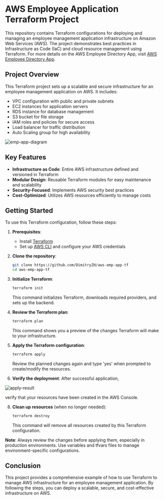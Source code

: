 # AWS Employee Application Terraform Project

This repository contains Terraform configurations for deploying and managing an employee management application infrastructure on Amazon Web Services (AWS). The project demonstrates best practices in Infrastructure as Code (IaC) and cloud resource management using Terraform. For more details on the AWS Employee Directory App, visit [AWS Employee Directory App](https://github.com/DimitryZH/aws-emp-app).

## Project Overview

This Terraform project sets up a scalable and secure infrastructure for an employee management application on AWS. It includes:

- VPC configuration with public and private subnets
- EC2 instances for application servers
- RDS instance for database management
- S3 bucket for file storage
- IAM roles and policies for secure access
- Load balancer for traffic distribution
- Auto Scaling group for high availability

![emp-app-diagram](https://github.com/user-attachments/assets/507ce275-51cc-4b47-b03d-6ed316cde05a)

## Key Features

- **Infrastructure as Code**: Entire AWS infrastructure defined and versioned in Terraform
- **Modular Design**: Reusable Terraform modules for easy maintenance and scalability
- **Security-Focused**: Implements AWS security best practices
- **Cost-Optimized**: Utilizes AWS resources efficiently to manage costs

## Getting Started

To use this Terraform configuration, follow these steps:

1. **Prerequisites**:

   - Install [Terraform](https://www.terraform.io/downloads.html)
   - Set up [AWS CLI](https://aws.amazon.com/cli/) and configure your AWS credentials

2. **Clone the repository**:

   ```sh
   git clone https://github.com/DimitryZH/aws-emp-app-tf
   cd aws-emp-app-tf
   ```

3. **Initialize Terraform**:

   ```sh
   terraform init
   ```

   This command initializes Terraform, downloads required providers, and sets up the backend.

4. **Review the Terraform plan**:

   ```sh
   terraform plan
   ```

   This command shows you a preview of the changes Terraform will make to your infrastructure.

5. **Apply the Terraform configuration**:

   ```sh
   terraform apply
   ```

   Review the planned changes again and type 'yes' when prompted to create/modify the resources.

6. **Verify the deployment**:
   After successful application,
   
![apply-result](https://github.com/user-attachments/assets/97d3c101-1b6a-4f84-a8de-63a429b9e082)

verify that your resources have been created in the AWS Console.
   
8. **Clean up resources** (when no longer needed):
   ```sh
   terraform destroy
   ```
   This command will remove all resources created by this Terraform configuration.

**Note**: Always review the changes before applying them, especially in production environments. Use variables and tfvars files to manage environment-specific configurations.

## Conclusion

This project provides a comprehensive example of how to use Terraform to manage AWS infrastructure for an employee management application. By following the steps, you can deploy a scalable, secure, and cost-effective infrastructure on AWS.
